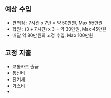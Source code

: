 ## 예상 수입
- 편의점 : 7시간 x 7번 = 약 50만원, Max 55만원
- 학원 : (3 + 7시간) x 3 = 약 30만원, Max 45만원
- 매달 약 80만원의 고정 수입, Max 100만원

## 고정 지출
- 교통카드 출금
- 통신비
- 전기세
- 가스비
- 